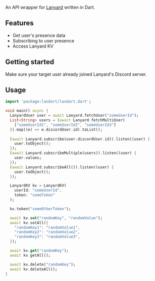 An API wrapper for [Lanyard](https://github.com/Phineas/lanyard) written in Dart. 

## Features

- Get user's presence data
- Subscribing to user presence
- Access Lanyard KV

## Getting started

Make sure your target user already joined Lanyard's Discord server.

## Usage

```dart
import 'package:landart/landart.dart';

void main() async {
  LanyardUser user = await Lanyard.fetchUser("someUserId");
  List<String> users = (await Lanyard.fetchMultiUser(
    ["someUserId1", "someUserId2", "someUserId3"]
  )).map((e) => e.discordUser.id).toList();
  
  (await Lanyard.subscribe(user.discordUser.id)).listen((user) {
    user.toObject();
  });
  (await Lanyard.subscribeMultiple(users)).listen((user) {
    user.values;
  });
  (await Lanyard.subscribeAll()).listen((user) {
    user.toObject();
  });

  LanyardKV kv = LanyardKV(
    userId: "someUserId",
    token: "someToken"
  );

  kv.token("someOtherToken");

  await kv.set("randomKey", "randomValue");
  await kv.setAll({
    "randomKey1": "randomValue1",
    "randomKey2": "randomValue2",
    "randomKey3": "randomValue3",
  });

  await kv.get("randomKey");
  await kv.getAll();

  await kv.delete("randomKey");
  await kv.deleteAll();
}
